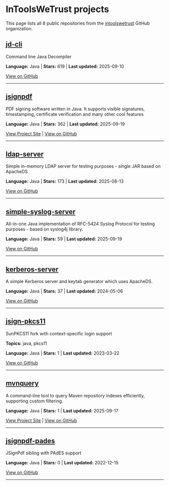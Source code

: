 # InToolsWeTrust projects

This page lists all 8 public repositories from the [intoolswetrust](https://github.com/intoolswetrust) GitHub organization.


## [jd-cli](https://github.com/intoolswetrust/jd-cli)

Command line Java Decompiler



**Language:** Java | **Stars:** 619 | **Last updated:** 2025-09-10

[View on GitHub](https://github.com/intoolswetrust/jd-cli)

---


## [jsignpdf](https://intoolswetrust.github.io/jsignpdf)

PDF signing software written in Java. It supports visible signatures, timestamping, certificate verification and many other cool features



**Language:** Java | **Stars:** 362 | **Last updated:** 2025-09-19

[View Project Site](https://intoolswetrust.github.io/jsignpdf) | [View on GitHub](https://github.com/intoolswetrust/jsignpdf)

---


## [ldap-server](https://github.com/intoolswetrust/ldap-server)

Simple in-memory LDAP server for testing purposes - single JAR based on ApacheDS



**Language:** Java | **Stars:** 173 | **Last updated:** 2025-08-13

[View on GitHub](https://github.com/intoolswetrust/ldap-server)

---


## [simple-syslog-server](https://github.com/intoolswetrust/simple-syslog-server)

All-in-one Java implementation of RFC-5424 Syslog Protocol for testing purposes - based on syslog4j library.



**Language:** Java | **Stars:** 59 | **Last updated:** 2025-09-19

[View on GitHub](https://github.com/intoolswetrust/simple-syslog-server)

---


## [kerberos-server](https://github.com/intoolswetrust/kerberos-server)

A simple Kerberos server and keytab generator which uses ApacheDS.



**Language:** Java | **Stars:** 37 | **Last updated:** 2024-05-06

[View on GitHub](https://github.com/intoolswetrust/kerberos-server)

---


## [jsign-pkcs11](https://github.com/intoolswetrust/jsign-pkcs11)

SunPKCS11 fork with context-specific login support

**Topics:** java, pkcs11

**Language:** Java | **Stars:** 1 | **Last updated:** 2023-03-22

[View on GitHub](https://github.com/intoolswetrust/jsign-pkcs11)

---


## [mvnquery](https://intoolswetrust.github.io/mvnquery)

A command-line tool to query Maven repository indexes efficiently, supporting custom filtering.



**Language:** Java | **Stars:** 1 | **Last updated:** 2025-09-17

[View Project Site](https://intoolswetrust.github.io/mvnquery) | [View on GitHub](https://github.com/intoolswetrust/mvnquery)

---


## [jsignpdf-pades](https://github.com/intoolswetrust/jsignpdf-pades)

JSignPdf sibling with PAdES support



**Language:** Java | **Stars:** 0 | **Last updated:** 2022-12-15

[View on GitHub](https://github.com/intoolswetrust/jsignpdf-pades)

---

